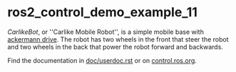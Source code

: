# ros2_control_demo_example_11

   *CarlikeBot*, or ''Carlike Mobile Robot'', is a simple mobile base with [ackermann drive](https://en.wikipedia.org/wiki/Ackermann_steering_geometry).
   The robot has two wheels in the front that steer the robot and two wheels in the back that power the robot forward and backwards.

Find the documentation in [doc/userdoc.rst](doc/userdoc.rst) or on [control.ros.org](https://control.ros.org/master/doc/ros2_control_demos/example_11/doc/userdoc.html).
